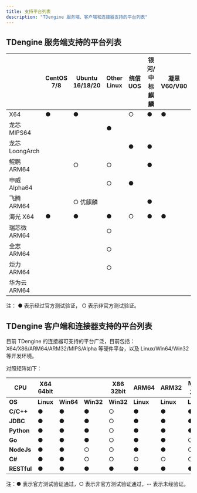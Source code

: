 ```yaml
---
title: 支持平台列表
description: "TDengine 服务端、客户端和连接器支持的平台列表"
---
```


## TDengine 服务端支持的平台列表

|              | **CentOS 7/8** | **Ubuntu 16/18/20** | **Other Linux** | **统信 UOS** | **银河/中标麒麟** | **凝思 V60/V80** | **华为 EulerOS** |
| ------------ | -------------- | ------------------- | --------------- | ------------ | ----------------- | ---------------- | ---------------- |
| X64          | ●              | ●                   |                 | ○            | ●                 | ●                | ●                |
| 龙芯 MIPS64  |                |                     | ●               |              |                   |                  |                  |
| 龙芯 LoongArch|               |                     |                 | ●            | ●                 |                  |                  |  
| 鲲鹏 ARM64   |                | ○                   | ○               |              | ●                 |                  |                  |
| 申威 Alpha64 |                |                     | ○               | ●            |                   |                  |                  |
| 飞腾 ARM64   |                | ○ 优麒麟            |                 |              | ●                 |                  |                  |
| 海光 X64     | ●              | ●                   | ●               | ○            | ●                 | ●                |                  |
| 瑞芯微 ARM64 |                |                     | ○               |              |                   |                  |                  |
| 全志 ARM64   |                |                     | ○               |              |                   |                  |                  |
| 炬力 ARM64   |                |                     | ○               |              |                   |                  |                  |
| 华为云 ARM64 |                |                     |                 |              |                   |                  | ●                |

注： ● 表示经过官方测试验证， ○ 表示非官方测试验证。

## TDengine 客户端和连接器支持的平台列表

目前 TDengine 的连接器可支持的平台广泛，目前包括：X64/X86/ARM64/ARM32/MIPS/Alpha 等硬件平台，以及 Linux/Win64/Win32 等开发环境。

对照矩阵如下：

| **CPU**     | **X64 64bit** |           |           | **X86 32bit** | **ARM64** | **ARM32** | **MIPS 龙芯** | **Alpha 申威** | **X64 海光** |
| ----------- | ------------- | --------- | --------- | ------------- | --------- | --------- | ------------- | -------------- | ------------ |
| **OS**      | **Linux**     | **Win64** | **Win32** | **Win32**     | **Linux** | **Linux** | **Linux**     | **Linux**      | **Linux**    |
| **C/C++**   | ●             | ●         | ●         | ○             | ●         | ●         | ●             | ●              | ●            |
| **JDBC**    | ●             | ●         | ●         | ○             | ●         | ●         | ●             | ●              | ●            |
| **Python**  | ●             | ●         | ●         | ○             | ●         | ●         | ●             | --             | ●            |
| **Go**      | ●             | ●         | ●         | ○             | ●         | ●         | ○             | --             | --           |
| **NodeJs**  | ●             | ●         | ○         | ○             | ●         | ●         | ○             | --             | --           |
| **C#**      | ●             | ●         | ○         | ○             | ○         | ○         | ○             | --             | --           |
| **RESTful** | ●             | ●         | ●         | ●             | ●         | ●         | ●             | ●              | ●            |

注：● 表示官方测试验证通过，○ 表示非官方测试验证通过，-- 表示未经验证。
